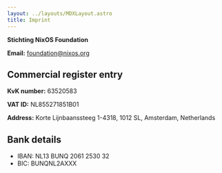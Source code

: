 ```yaml
---
layout: ../layouts/MDXLayout.astro
title: Imprint
---
```


**Stichting NixOS Foundation**

**Email:** [foundation@nixos.org](mailto:foundation@nixos.org)

## Commercial register entry

**KvK number:** 63520583

**VAT ID:** NL855271851B01

**Address:** Korte Lijnbaanssteeg 1-4318, 1012 SL, Amsterdam, Netherlands

## Bank details

- IBAN: NL13 BUNQ 2061 2530 32
- BIC: BUNQNL2AXXX
